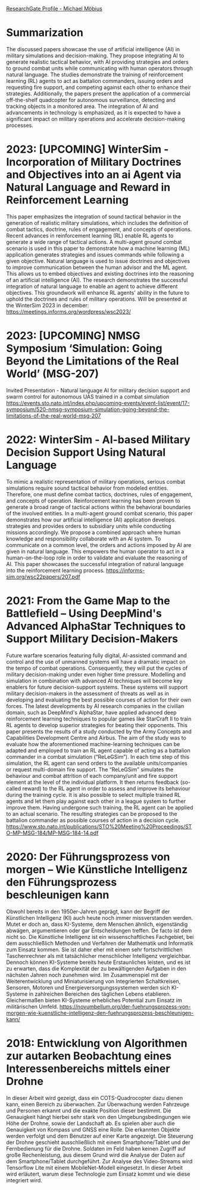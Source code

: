 [ResearchGate Profile - Michael Möbius](https://www.researchgate.net/profile/Michael-Moebius-3)
# Summarization
The discussed papers showcase the use of artificial intelligence (AI) in military simulations and decision-making. They propose integrating AI to generate realistic tactical behavior, with AI providing strategies and orders to ground combat units while communicating with human operators through natural language. The studies demonstrate the training of reinforcement learning (RL) agents to act as battalion commanders, issuing orders and requesting fire support, and competing against each other to enhance their strategies. Additionally, the papers present the application of a commercial off-the-shelf quadcopter for autonomous surveillance, detecting and tracking objects in a monitored area. The integration of AI and advancements in technology is emphasized, as it is expected to have a significant impact on military operations and accelerate decision-making processes.

# 2023: [UPCOMING] WinterSim - Incorporation of Military Doctrines and Objectives into an ai Agent via Natural Language and Reward in Reinforcement Learning
This paper emphasizes the integration of sound tactical behavior in the generation of realistic military simulations, which includes the definition of combat tactics, doctrine, rules of engagement, and concepts of operations. Recent advances in reinforcement learning (RL) enable RL agents to generate a wide range of tactical actions. A multi-agent ground combat scenario is used in this paper to demonstrate how a machine learning (ML) application generates strategies and issues commands while following a given objective. Natural language is used to issue doctrines and objectives to improve communication between the human advisor and the ML agent. This allows us to embed objectives and existing doctrines into the reasoning of an artificial intelligence (AI). The research demonstrates the successful integration of natural language to enable an agent to achieve different objectives. This groundwork will enhance RL agents' ability in the future to uphold the doctrines and rules of military operations.
Will be presented at the WinterSim 2023 in december: https://meetings.informs.org/wordpress/wsc2023/

# 2023: [UPCOMING] NMSG Symposium ‘Simulation: Going Beyond the Limitations of the Real World’ (MSG-207)
Invited Presentation - Natural language AI for military decision support and swarm  control for autonomous UAS trained in a combat simulation
https://events.sto.nato.int/index.php/upcoming-events/event-list/event/17-symposium/520-nmsg-symposium-simulation-going-beyond-the-limitations-of-the-real-world-msg-207

# 2022: WinterSim - AI-based Military Decision Support Using Natural Language
To mimic a realistic representation of military operations, serious combat simulations require sound tactical behavior from modeled entities. Therefore, one must define combat tactics, doctrines, rules of engagement, and concepts of operation. Reinforcement learning has been proven to generate a broad range of tactical actions within the behavioral boundaries of the involved entities. In a multi-agent ground combat scenario, this paper demonstrates how our artificial intelligence (AI) application develops strategies and provides orders to subsidiary units while conducting missions accordingly. We propose a combined approach where human knowledge and responsibility collaborate with an AI system. To communicate on a common level, the orders and actions imposed by AI are given in natural language. This empowers the human operator to act in a human-on-the-loop role in order to validate and evaluate the reasoning of AI. This paper showcases the successful integration of natural language into the reinforcement learning process.
https://informs-sim.org/wsc22papers/207.pdf

# 2021: From the Game Map to the Battlefield – Using DeepMind's Advanced AlphaStar Techniques to Support Military Decision-Makers
Future warfare scenarios featuring fully digital, AI-assisted command and control and the use of unmanned systems will have a dramatic impact on the tempo of combat operations. Consequently, they will put the cycles of military decision-making under even higher time pressure. Modelling and simulation in combination with advanced AI techniques will become key enablers for future decision-support systems. These systems will support military decision-makers in the assessment of threats as well as in developing and evaluating the best possible courses of action for their own forces. The latest developments by AI research companies in the civilian domain, such as DeepMind's AlphaStar, have applied advanced deep reinforcement learning techniques to popular games like StarCraft II to train RL agents to develop superior strategies for beating their opponents.
This paper presents the results of a study conducted by the Army Concepts and Capabilities Development Centre and Airbus. The aim of the study was to evaluate how the aforementioned machine-learning techniques can be adapted and employed to train an RL agent capable of acting as a battalion commander in a combat simulation (“ReLeGSim”). In each time step of this simulation, the RL agent can send orders to the available units/companies or request multi-domain fire support. The “ReLeGSim” simulates the behaviour and combat attrition of each company/unit and fire support element at the level of the individual platform. It then returns feedback (so-called reward) to the RL agent in order to assess and improve its behaviour during the training cycle. It is also possible to select multiple trained RL agents and let them play against each other in a league system to further improve them.
Having undergone such training, the RL agent can be applied to an actual scenario. The resulting strategies can be proposed to the battalion commander as possible courses of action in a decision cycle.
https://www.sto.nato.int/publications/STO%20Meeting%20Proceedings/STO-MP-MSG-184/MP-MSG-184-14.pdf

# 2020: Der Führungsprozess von morgen – Wie Künstliche Intelligenz den Führungsprozess beschleunigen kann
Obwohl bereits in den 1950er-Jahren geprägt, kann der Begriff der Künstlichen Intelligenz (KI) auch heute noch immer missverstanden werden. Mutet er doch an, dass KI-Systeme, dem Menschen ähnlich, eigenständig abwägen, argumentieren oder gar Entscheidungen treffen. De facto ist dem nicht so. Die Künstliche Intelligenz ist ein wissenschaftliches Fachgebiet, bei dem ausschließlich Methoden und Verfahren der Mathematik und Informatik zum Einsatz kommen. Sie ist daher eher mit einem sehr fortschrittlichen Taschenrechner als mit tatsächlicher menschlicher Intelligenz vergleichbar.
Dennoch können KI-Systeme bereits heute Erstaunliches leisten, und es ist zu erwarten, dass die Komplexität der zu bewältigenden Aufgaben in den nächsten Jahren noch zunehmen wird. Im Zusammenspiel mit der Weiterentwicklung und Miniaturisierung von Integrierten Schaltkreisen, Sensoren, Motoren und Energieversorgungssystemen werden sich KI-Systeme in zahlreichen Bereichen des täglichen Lebens etablieren. Gleichermaßen bieten KI-Systeme erhebliches Potential zum Einsatz im militärischen Umfeld.
https://novumbellum.org/der-fuehrungsprozess-von-morgen-wie-kuenstliche-intelligenz-den-fuehrungsprozess-beschleunigen-kann/

# 2018: Entwicklung von Algorithmen zur autarken Beobachtung eines Interessenbereichs mittels einer Drohne
In dieser Arbeit wird gezeigt, dass ein COTS-Quadrocopter dazu dienen kann, einen Bereich zu überwachen. Zur Überwachung werden Fahrzeuge und Personen erkannt und die exakte Position dieser bestimmt. Die Genauigkeit hängt hierbei sehr stark von den Umgebungsbedingungen wie Höhe der Drohne, sowie der Landschaft ab. Es spielen aber auch die Genauigkeit von Kompass und GNSS eine Rolle. Die erkannten Objekte werden verfolgt und dem Benutzer auf einer Karte angezeigt. Die Steuerung der Drohne geschieht ausschließlich mit einem Smartphone/Tablet und der Fernbedienung für die Drohne. Soldaten im Feld haben keinen Zugriff auf große Rechenleistung, aus diesem Grund wird die Analyse der Daten auf dem Smartphone/Tablet durchgeführt.
Zur Analyse des Video-Streams wird Tensorflow Lite mit einem MobileNet-Modell eingesetzt. In dieser Arbeit wird erläutert, warum diese Technologie zum Einsatz kommt und wie diese integriert wird.
